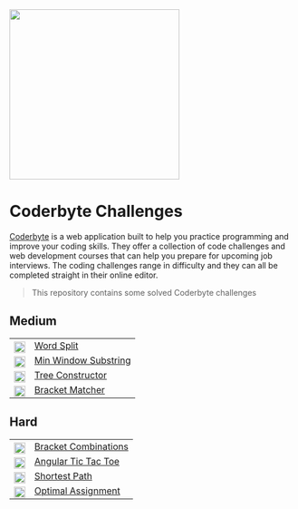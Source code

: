 <img src="https://coderbytestaticimages.s3.amazonaws.com/consumer-v2/nav/coderbyte_logo_digital_multi_light.png" width="300" />

# Coderbyte Challenges
[Coderbyte](https://coderbyte.com/) is a web application built to help you practice programming and improve your coding skills. They offer a collection of code challenges and web development courses that can help you prepare for upcoming job interviews. The coding challenges range in difficulty and they can all be completed straight in their online editor.

> This repository contains some solved Coderbyte challenges

## Medium
<table>
   <tr>
    <td style="vertical-align: middle;display:flex; text-align:right;">
      <div style="position: relative; top: 3px;"><img height="20" src="https://img.shields.io/badge/-MEDIUM-yellow?style=flat-square"/></div>
    </td>
    <td style="vertical-align: middle;"><a href="https://github.com/udede/coderbyte/tree/main/word-split">Word Split</a></td>
  </tr>
  <tr>
    <td style="vertical-align: middle;display:flex; text-align:right;">
      <div style="position: relative; top: 3px;"><img height="20" src="https://img.shields.io/badge/-MEDIUM-yellow?style=flat-square"/></div>
    </td>
    <td style="vertical-align: middle;"><a href="https://github.com/udede/coderbyte/tree/main/min-window-substring">Min Window Substring</a></td>
  </tr>
   <tr>
    <td style="vertical-align: middle;display:flex; text-align:right;">
      <div style="position: relative; top: 3px;"><img height="20" src="https://img.shields.io/badge/-MEDIUM-yellow?style=flat-square"/></div>
    </td>
    <td style="vertical-align: middle;"><a href="https://github.com/udede/coderbyte/tree/main/tree-constructor">Tree Constructor</a></td>
  </tr>
   <tr>
    <td style="vertical-align: middle;display:flex; text-align:right;">
      <div style="position: relative; top: 3px;"><img height="20" src="https://img.shields.io/badge/-MEDIUM-yellow?style=flat-square"/></div>
    </td>
    <td style="vertical-align: middle;"><a href="https://github.com/udede/coderbyte/tree/main/bracket-matcher">Bracket Matcher</a></td>
  </tr>
</table>

## Hard

<table>
  <tr>
    <td style="vertical-align: middle;display:flex; text-align:right;">
      <div style="position: relative; top: 3px; text-align:right;"><img height="20" src="https://img.shields.io/badge/-HARD-red?style=flat-square"/></div>
    </td>
    <td style="vertical-align: middle;"><a href="https://github.com/udede/coderbyte/tree/main/bracket-combinations">Bracket Combinations</a></td>
  </tr>
  <tr>
    <td style="vertical-align: middle;display:flex; text-align:right;">
      <div style="position: relative; top: 3px;"><img height="20" src="https://img.shields.io/badge/-HARD-red?style=flat-square"/></div>
    </td>
    <td style="vertical-align: middle;"><a href="https://github.com/udede/coderbyte/tree/main/angular-tic-tac-toe">Angular Tic Tac Toe</a></td>
  </tr>
   <tr>
    <td style="vertical-align: middle;display:flex; text-align:right;">
      <div style="position: relative; top: 3px;"><img height="20" src="https://img.shields.io/badge/-HARD-red?style=flat-square"/></div>
    </td>
    <td style="vertical-align: middle;"><a href="https://github.com/udede/coderbyte/tree/main/shortest-path">Shortest Path</a></td>
  </tr>
   <tr>
    <td style="vertical-align: middle;display:flex; text-align:right;">
      <div style="position: relative; top: 3px;"><img height="20" src="https://img.shields.io/badge/-HARD-red?style=flat-square"/></div>
    </td>
    <td style="vertical-align: middle;"><a href="https://github.com/udede/coderbyte/tree/main/optimal-assignments">Optimal Assignment</a></td>
  </tr>
</table>
